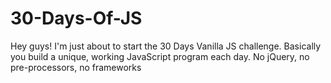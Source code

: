 # 30-Days-Of-JS
Hey guys! I'm just about to start the 30 Days Vanilla JS challenge. Basically you build a unique, working JavaScript program each day.
No jQuery, no pre-processors, no frameworks
